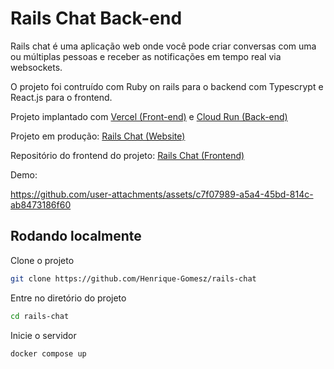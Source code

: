 
# Rails Chat Back-end
Rails chat é uma aplicação web onde você pode criar conversas com uma ou múltiplas pessoas e receber as notificações em tempo real via websockets.

O projeto foi contruído com Ruby on rails para o backend com Typescrypt e React.js para o frontend.

Projeto implantado com [Vercel (Front-end)](https://vercel.com/) e [Cloud Run (Back-end)](https://cloud.google.com/run?hl=pt-BR)


Projeto em produção:
[Rails Chat (Website)](https://rails-chat-frontend.vercel.app/)


Repositório do frontend do projeto:
[Rails Chat (Frontend)](https://github.com/Henrique-Gomesz/rails-chat-frontend)


Demo:

https://github.com/user-attachments/assets/c7f07989-a5a4-45bd-814c-ab8473186f60


## Rodando localmente

Clone o projeto

```bash
git clone https://github.com/Henrique-Gomesz/rails-chat
```

Entre no diretório do projeto

```bash
cd rails-chat
```

Inicie o servidor

```bash
docker compose up
```
